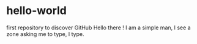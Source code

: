 # hello-world
first repository to discover GitHub
Hello there ! I am a simple man, I see a zone asking me to type, I type.
